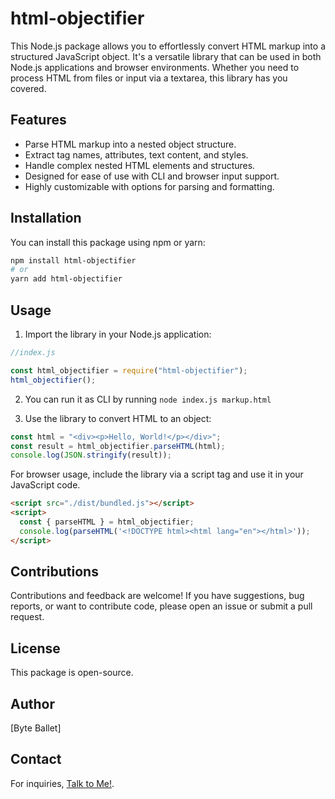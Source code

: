 # html-objectifier

This Node.js package allows you to effortlessly convert HTML markup into a structured JavaScript object. It's a versatile library that can be used in both Node.js applications and browser environments. Whether you need to process HTML from files or input via a textarea, this library has you covered.

## Features

- Parse HTML markup into a nested object structure.
- Extract tag names, attributes, text content, and styles.
- Handle complex nested HTML elements and structures.
- Designed for ease of use with CLI and browser input support.
- Highly customizable with options for parsing and formatting.

## Installation

You can install this package using npm or yarn:

```bash
npm install html-objectifier
# or
yarn add html-objectifier
```

## Usage

1. Import the library in your Node.js application:

```javascript
//index.js

const html_objectifier = require("html-objectifier");
html_objectifier();
```

2. You can run it as CLI by running `node index.js markup.html`

3. Use the library to convert HTML to an object:

```javascript
const html = "<div><p>Hello, World!</p></div>";
const result = html_objectifier.parseHTML(html);
console.log(JSON.stringify(result));
```

For browser usage, include the library via a script tag and use it in your JavaScript code.

```html
<script src="./dist/bundled.js"></script>
<script>
  const { parseHTML } = html_objectifier;
  console.log(parseHTML('<!DOCTYPE html><html lang="en"></html>'));
</script>
```

## Contributions

Contributions and feedback are welcome! If you have suggestions, bug reports, or want to contribute code, please open an issue or submit a pull request.

## License

This package is open-source.

## Author

[Byte Ballet]

## Contact

For inquiries, [Talk to Me!](https://github.com/byteballet/byteballet/issues/new?title=I+want+to+talk+to+you&body=Hi,+@byteballet.).
